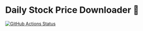 # Daily Stock Price Downloader 🚀

[![GitHub Actions Status](https://github.com/Arun-Lama/Daily-Stock-Price-Download/workflows/Daily%20Stock%20Update/badge.svg)](https://github.com/Arun-Lama/Daily-Stock-Price-Download/actions)
